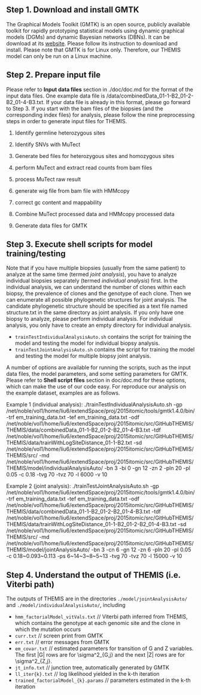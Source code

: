 ## Step 1. Download and install GMTK

The Graphical Models Toolkit (GMTK) is an open source, publicly available toolkit for rapidly prototyping statistical models using dynamic graphical models (DGMs) and dynamic Bayesian networks (DBNs). 
It can be download at its [website](http://melodi.ee.washington.edu/gmtk/). Please follow its instruction to download and install.
Please note that GMTK is for Linux only. 
Therefore, our THEMIS model can only be run on a Linux machine.

## Step 2. Prepare input file 

Please refer to __Input data files__ section in ./doc/doc.md for the format of the input data files.
One example data file is /data/combinedData_01-1-B2_01-2-B2_01-4-B3.txt.
If your data file is already in this format, please go forward to Step 3.
If you start with the bam files of the biopsies (and the corresponding index files) for analysis, please follow the nine preprocessing steps in order to generate input files for THEMIS.

1. Identify germline heterozygous sites

2. Identify SNVs with MuTect 

3. Generate bed files for heterozygous sites and homozygous sites

4. perform MuTect and extract read counts from bam files

5. process MuTect raw result  

6. generate wig file from bam file with HMMcopy 

7. correct gc content and mappability

8. Combine MuTect processed data and HMMcopy processed data

9. Generate data files for GMTK

## Step 3. Execute shell scripts for model training/testing
Note that if you have multiple biopsies (usually from the same patient) to analyze at the same time (termed *joint analysis*), you have to analyze individual biopsies separately (termed *individual analysis*) first.
In the individual analysis, we can understand the number of clones within each biopsy, the prevalence of clones and the genotype of each clone.
Then we can enumerate all possible phylogenetic structures for joint analysis.
The candidate phylogenetic structure should be specified as a text file named structure.txt in the same directory as joint analysis.
If you only have one biopsy to analyze, please perform individual analysis.
For individual analysis, you only have to create an empty directory for individual analysis.

* `trainTestIndividualAnalysisAuto.sh` contains the script for training the model and testing the model for individual biopsy analysis.
* `trainTestJointAnalysisAuto.sh` contains the script for training the model and testing the model for multiple biopsy joint analysis.

A number of options are available for running the scripts, such as the input data files, the model parameters, and some setting parameters for GMTK.
Please refer to __Shell script files__ section in doc/doc.md for these options, which can make the use of our code easy.
For reproduce our analysis on the example dataset, examples are as follows.

Example 1 (individual analysis): ./trainTestIndividualAnalysisAuto.sh -gp /net/noble/vol1/home/liu6/extendSpace/proj/2015itomic/tools/gmtk1.4.0/bin/ -trf em_training_data.txt -tef em_training_data.txt -odf /net/noble/vol1/home/liu6/extendSpace/proj/2015itomic/src/GitHubTHEMIS/THEMIS/data/combinedData_01-1-B2_01-2-B2_01-4-B3.txt -tdf /net/noble/vol1/home/liu6/extendSpace/proj/2015itomic/src/GitHubTHEMIS/THEMIS/data/trainWithLogSiteDistance_01-1-B2.txt -sd /net/noble/vol1/home/liu6/extendSpace/proj/2015itomic/src/GitHubTHEMIS/THEMIS/src/ -md /net/noble/vol1/home/liu6/extendSpace/proj/2015itomic/src/GitHubTHEMIS/THEMIS/model/individualAnalysisAuto/ -bn 3 -bi 0 -gn 12 -zn 2 -pln 20 -pl 0.05 -c 0.18 -tvg 70 -tvz 70 -l 6000 -v 10 

Example 2 (joint analysis): ./trainTestJointAnalysisAuto.sh -gp /net/noble/vol1/home/liu6/extendSpace/proj/2015itomic/tools/gmtk1.4.0/bin/ -trf em_training_data.txt -tef em_training_data.txt -odf /net/noble/vol1/home/liu6/extendSpace/proj/2015itomic/src/GitHubTHEMIS/THEMIS/data/combinedData_01-1-B2_01-2-B2_01-4-B3.txt -tdf /net/noble/vol1/home/liu6/extendSpace/proj/2015itomic/src/GitHubTHEMIS/THEMIS/data/trainWithLogSiteDistance_01-1-B2_01-2-B2_01-4-B3.txt -sd /net/noble/vol1/home/liu6/extendSpace/proj/2015itomic/src/GitHubTHEMIS/THEMIS/src/ -md /net/noble/vol1/home/liu6/extendSpace/proj/2015itomic/src/GitHubTHEMIS/THEMIS/model/jointAnalysisAuto/ -bn 3 -cn 6 -gn 12 -zn 6 -pln 20 -pl 0.05 -c 0.18~0.093~0.113 -ps 6~14~3~8~5~13 -tvg 70 -tvz 70 -l 15000 -v 10 

## Step 4. Understand the output of THEMIS (i.e. Viterbi path) 

The outputs of THEMIS are in the directories `./model/jointAnalysisAuto/` and `./model/individualAnalysisAuto/`, including

* `hmm_factorialModel_vitVals.txt`  // Viterbi path inferred from THEMIS, which contains the genotype at each genomic site and the clone in which the mutation occurs
* `curr.txt`  // screen print from GMTK
* `err.txt`  // error messages from GMTK
* `em_covar.txt`  // estimated parameters for transition of G and Z variables. The first |G| rows are for \sigma^2_{G,j} and the next |Z| rows are for \sigma^2_{Z,j}.
* `jt_info.txt`  // junction tree, automatically generated by GMTK
* `ll_iter{k}.txt`  // log likelihood yielded in the k-th iteration  
* `trained_factorialModel_{k}.params`  // parameters estimated in the k-th iteration  


